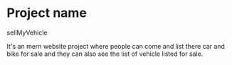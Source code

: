 # Project name

sellMyVehicle

It's an mern website project where people can come and list there car and bike for sale and they can also see the list of vehicle listed for sale.